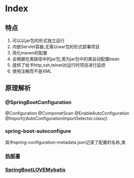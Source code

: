 # Index
## 特点

1. 可以以jar包的形式独立运行
2. 内嵌Servlet容器,无需以war包的形式部署项目
3. 简化maven的配置
4. 会根据在类路径中的jar包,类为jar包中的类自动配置bean
5. 提供了给予http,ssh,telnet对运行时项目进行监控
6. 使用注解而不是XML

## 原理解析

### @SpringBootConfiguration
@Configuration
@ComponetScan
@EnableAutoConfiguration
@Import({AutoConfigurationImportSelector.class})

### spring-boot-autoconfigure
其中spring-configuration-metadata.json记录了配置的名称,类

### [热部署](热部署.md)

### [SpringBootLOVEMybatis](SpringBootLOVEMybatis.md)
